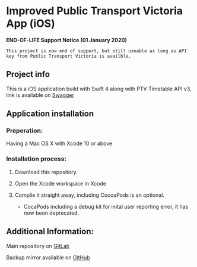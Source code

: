 # Improved Public Transport Victoria App (iOS)

**END-OF-LIFE  Support Notice (01 January 2020)**
```
This project is now end of support, but still useable as long as API key from Public Transport Victoria is availble.
```
## Project info

This is a iOS application build with Swift 4 along with PTV Timetable API v3, link is available on [Swagger](http://timetableapi.ptv.vic.gov.au/swagger/ui/index)

## Application installation

### Preperation:
Having a Mac OS X with Xcode 10 or above

### Installation process:

1. Download this repository.

2. Open the Xcode workspace in Xcode

3. Compile it straight away, including CocoaPods is an optional.
    - CocaPods including a debug kit for inital user reporting error, it has now been deprecated.


## Additional Information:

Main repository on [GitLab](https://gitlab.com/DanistyWuKids/fit3178-transportvic)

Backup mirror available on [GitHub](https://github.com/DanistyWuKids/iOS_PTV_Improved)
